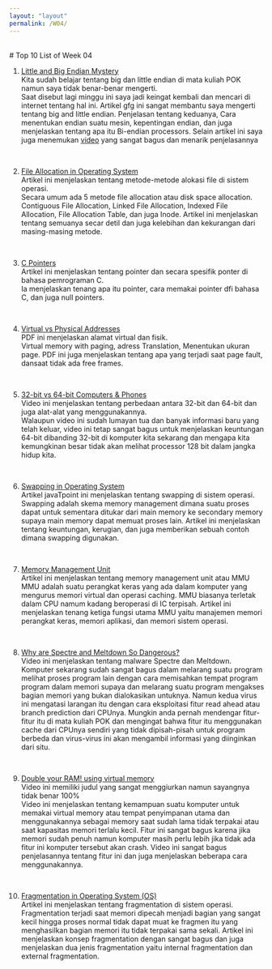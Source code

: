 ```yaml
---
layout: "layout"
permalink: /W04/
---
```

<br>
# Top 10 List of Week 04
<br>

1. [Little and Big Endian Mystery](https://www.geeksforgeeks.org/little-and-big-endian-mystery/)<br>
Kita sudah belajar tentang big dan little endian di mata kuliah POK namun saya tidak benar-benar mengerti.<br>
Saat disebut lagi minggu ini saya jadi keingat kembali dan mencari di internet tentang hal ini. Artikel gfg ini sangat membantu saya mengerti tentang big and little endian. Penjelasan tentang keduanya, Cara menentukan endian suatu mesin, kepentingan endian, dan juga menjelaskan tentang apa itu Bi-endian processors. Selain artikel ini saya juga menemukan [video](https://www.youtube.com/watch?v=NcaiHcBvDR4) yang sangat bagus dan menarik penjelasannya
<br>

2. [File Allocation in Operating System](https://exploringbits.com/file-allocation-methods-in-operating-system/)<br>
Artikel ini menjelaskan tentang metode-metode alokasi file di sistem operasi.<br>
Secara umum ada 5 metode file allocation atau disk space allocation. Contiguous File Allocation, Linked File Allocation, Indexed File Allocation, File Allocation Table, dan juga Inode. Artikel ini menjelaskan tentang semuanya secar detil dan juga kelebihan dan kekurangan dari masing-masing metode.
<br>

3. [C Pointers](https://www.tutorialspoint.com/cprogramming/c_pointers.htm)<br>
Artikel ini menjelaskan tentang pointer dan secara spesifik ponter di bahasa pemrograman C.<br>
Ia menjelaskan tenang apa itu pointer, cara memakai pointer dfi bahasa C, dan juga null pointers.
<br>

4. [Virtual vs Physical Addresses](http://web.cs.wpi.edu/~cs3013/c06/week4-paging.pdf)<br>
PDF ini menjelaskan alamat virtual dan fisik.  <br>
Virtual memory with paging, adress Translation, Menentukan ukuran page. PDF ini juga menjelaskan tentang apa yang terjadi saat page fault, dansaat tidak ada free frames.
<br>

5. [32-bit vs 64-bit Computers & Phones](https://www.youtube.com/watch?v=IknbgnJLSRY&ab_channel=Techquickie)<br>
Video ini menjelaskan tentang perbedaan antara 32-bit dan 64-bit dan juga alat-alat yang menggunakannya.<br>
Walaupun video ini sudah lumayan tua dan banyak informasi baru yang telah keluar, video ini tetap sangat bagus untuk menjelaskan keuntungan 64-bit dibanding 32-bit di komputer kita sekarang dan mengapa kita kemungkinan besar tidak akan melihat processor 128 bit dalam jangka hidup kita. 
<br>

6. [Swapping in Operating System](https://www.javatpoint.com/swapping-in-operating-system)<br>
Artikel javaTpoint ini menjelaskan tentang swapping di sistem operasi.<br>
Swapping adalah skema memory management dimana suatu proses dapat untuk sementara ditukar dari main memory ke secondary memory supaya main memory dapat memuat proses lain. Artikel ini menjelaskan tentang keuntungan, kerugian, dan juga memberikan sebuah contoh dimana swapping digunakan.
<br>

7. [Memory Management Unit](https://www.techopedia.com/definition/4768/memory-management-unit-mmu)<br>
Artikel ini menjelaskan tentang memory management unit atau MMU<br>
MMU adalah suatu perangkat keras yang ada dalam komputer yang mengurus memori virtual dan operasi caching. MMU biasanya terletak dalam CPU namum kadang beroperasi di IC terpisah. Artikel ini menjelaskan tenang ketiga fungsi utama MMU yaitu manajemen memori perangkat keras, memori aplikasi, dan memori sistem operasi.
<br>

8. [Why are Spectre and Meltdown So Dangerous?](https://www.youtube.com/watch?v=NArwG6yaWJ8&t=225s&ab_channel=Techquickie)<br>
Video ini menjelaskan tentang malware Spectre dan Meltdown.<br>
Komputer sekarang sudah sangat bagus dalam melarang suatu program melihat proses program lain dengan cara memisahkan tempat program program dalam memori supaya dan melarang suatu program mengakses bagian memori yang bukan dialokasikan untuknya. Namun kedua virus ini mengatasi larangan itu dengan cara eksploitasi fitur read ahead atau branch prediction dari CPUnya. Mungkin anda pernah mendengar fitur-fitur itu di mata kuliah POK dan mengingat bahwa fitur itu menggunakan cache dari CPUnya sendiri yang tidak dipisah-pisah untuk program berbeda dan virus-virus ini akan mengambil informasi yang diinginkan dari situ.

<br>

9. [Double your RAM! using virtual memory](https://www.youtube.com/watch?v=9CHDoAsX1yo&ab_channel=LinusTechTips)<br>
Video ini memiliki judul yang sangat menggiurkan namun sayangnya tidak benar 100%<br>
Video ini menjelaskan tentang kemampuan suatu komputer untuk memakai virtual memory atau tempat penyimpanan utama dan menggunakannya sebagai memory saat sudah lama tidak terpakai atau saat kapasitas memori terlalu kecil. Fitur ini sangat bagus karena jika memori sudah penuh namun komputer masih perlu lebih jika tidak ada fitur ini komputer tersebut akan crash. Video ini sangat bagus penjelasannya tentang fitur ini dan juga menjelaskan beberapa cara menggunakannya.
<br>

10. [Fragmentation in Operating System (OS)](https://prepinsta.com/operating-systems/fragmentation/)<br>
Artikel ini menjelaskan tentang fragmentation di sistem operasi.<br>
Fragmentation terjadi saat memori dipecah menjadi bagian yang sangat kecil hingga proses normal tidak dapat muat ke fragmen itu yang menghasilkan bagian memori itu tidak terpakai sama sekali. Artikel ini menjelaskan konsep fragmentation dengan sangat bagus dan juga menjelaskan dua jenis fragmentation yaitu internal fragmentation dan external fragmentation.

<br>
<br>
<br>
<br>